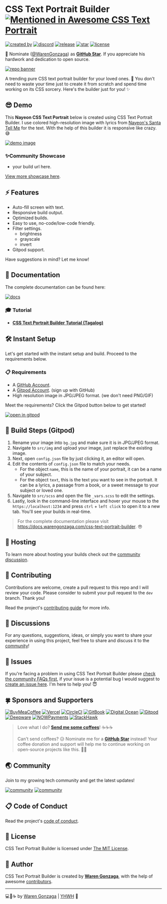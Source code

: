 # CSS Text Portrait Builder [![Mentioned in Awesome CSS Text Portrait](https://awesome.re/mentioned-badge-flat.svg)](https://github.com/warengonzaga/awesome-css-text-portrait)

[![created by](https://img.shields.io/badge/created%20by-Waren%20Gonzaga-blue.svg?longCache=true&style=flat-square)](https://github.com/warengonzaga) [![discord](https://img.shields.io/discord/659684980137656340?color=%235865F2&label=discord&logo=discord&logoColor=white&style=flat-square)](https://wrngnz.ga/discord) [![release](https://img.shields.io/github/release/warengonzaga/css-text-portrait-builder.svg?style=flat-square)](https://github.com/warengonzaga/css-text-portrait-builder/releases) [![star](https://img.shields.io/github/stars/warengonzaga/css-text-portrait-builder.svg?style=flat-square)](https://github.com/warengonzaga/css-text-portrait-builder/stargazers) [![license](https://img.shields.io/github/license/warengonzaga/css-text-portrait-builder.svg?style=flat-square)](https://github.com/warengonzaga/css-text-portrait-builder/blob/main/license)

📢 Nominate ([@WarenGonzaga](https://warengonzaga.com)) as **[GitHub Star](https://stars.github.com/nominate)**. If you appreciate his hardwork and dedication to open source.

[![repo banner](.github/img/repo_banner.png)](https://github.com/warengonzaga/css-text-portrait-builder)

A trending pure CSS text portrait builder for your loved ones. 🥰 You don't need to waste your time just to create it from scratch and spend time working on its CSS sorcery. Here's the builder just for you! ✨

## 😎 Demo

This **Nayeon CSS Text Portrait** below is created using CSS Text Portrait Builder. I use colored high-resolution image with lyrics from [Nayeon's Santa Tell Me](https://www.youtube.com/watch?v=XO9GiPOLd3I) for the text. With the help of this builder it is responsive like crazy. 😅

[![demo image](https://media.giphy.com/media/2PlSEY3LJzsqMdWbJy/giphy.gif)](https://css-text-portrait-builder.vercel.app)

### ✨Community Showcase

- your build url here.

[View more showcase here](https://github.com/WarenGonzaga/css-text-portrait-builder/discussions/categories/showcase).

## ⚡ Features

- Auto-fill screen with text.
- Responsive build output.
- Optimized builds.
- Easy to use, no-code/low-code friendly.
- Filter settings.
  - brightness
  - grayscale
  - invert
- Gitpod support.

Have suggestions in mind? Let me know!

## 📖 Documentation

The complete documentation can be found here:

[![docs](https://img.shields.io/badge/Docs-docs.warengonzaga.com/css--text--portrait--builder-blue.svg?longCache=true&style=for-the-badge)](https://docs.warengonzaga.com/css-text-portrait-builder)

### 🎓 Tutorial

- **[CSS Text Portrait Builder Tutorial (Tagalog)](https://youtu.be/K6FbjwvVq_g)**

## 🛠️ Instant Setup

Let's get started with the instant setup and build. Proceed to the requirements below.

### 📋 Requirements

- A [GitHub Account](https://github.com/signup).
- A [Gitpod Account](https://gitpod.io). (sign up with GitHub)
- High resolution image in JPG/JPEG format. (we don't need PNG/GIF)

Meet the requirements? Click the Gitpod button below to get started!

[![open in gitpod](https://gitpod.io/button/open-in-gitpod.svg)](https://gitpod.io/#github.com/warengonzaga/css-text-portrait-builder)

## 🔨 Build Steps (Gitpod)

1. Rename your image into `bg.jpg` and make sure it is in JPG/JPEG format.
2. Navigate to `src/img` and upload your image, just replace the existing image.
3. Next, open `config.json` file by just clicking it, an editor will open.
4. Edit the contents of `config.json` file to match your needs.
   - For the object `name`, this is the name of your portrait, it can be a name of your subject.
   - For the object `text`, this is the text you want to see in the portrait. It can be a lyrics, a passage from a book, or a sweet message to your subject or loved one.
5. Navigate to `src/scss` and open the file `_vars.scss` to edit the settings.
6. Lastly, look in the command-line interface and hover your mouse to the `https://localhost:1234` and press `ctrl` + `left click` to open it to a new tab. You'll see your builds in real-time.

> For the complete documentation please visit <https://docs.warengonzaga.com/css-text-portrait-builder>. 😎

## 📡 Hosting

To learn more about hosting your builds check out the [community discussion](https://github.com/warengonzaga/css-text-portrait-builder/discussions).

## 🎯 Contributing

Contributions are welcome, create a pull request to this repo and I will review your code. Please consider to submit your pull request to the `dev` branch. Thank you!

Read the project's [contributing guide](./CONTRIBUTING.md) for more info.

## 💬 Discussions

For any questions, suggestions, ideas, or simply you want to share your experience in using this project, feel free to share and discuss it to the [community](https://github.com/warengonzaga/css-text-portrait-builder/discussions)!

## 🐛 Issues

If you're facing a problem in using CSS Text Portrait Builder please [check the community FAQs first](https://github.com/WarenGonzaga/css-text-portrait-builder/discussions?discussions_q=label%3Afaq), if your issue is a potential bug I would suggest to [create an issue here](https://github.com/warengonzaga/css-text-portrait-builder/issues/new). I'm here to help you! 😇

## 🍀 Sponsors and Supporters

[![BuyMeaCoffee](https://img.shields.io/badge/Buymeacoffee-%23FFDD00.svg?&style=for-the-badge&logo=buy-me-a-coffee&logoColor=black)](https://buymeacoff.ee/warengonzaga) [![Vercel](https://img.shields.io/badge/Vercel-%23000.svg?&style=for-the-badge&logo=vercel&logoColor=white)](https://vercel.com) [![CircleCI](https://img.shields.io/badge/CircleCI-%23000.svg?&style=for-the-badge&logo=CircleCI&logoColor=white)](https://vercel.com) [![GitBook](https://img.shields.io/badge/GitBook-%233884FF.svg?&style=for-the-badge&logo=gitbook&logoColor=white)](https://gitbook.io) [![Digital Ocean](https://img.shields.io/badge/Digital%20Ocean-%230080ff.svg?&style=for-the-badge&logo=digitalocean&logoColor=white)](https://digitalocean.com) [![Gitpod](https://img.shields.io/badge/Gitpod-%23FFAE33.svg?&style=for-the-badge&logo=gitpod&logoColor=black)](https://gitpod.io) [![Deepware](https://img.shields.io/badge/deepware-%23cb2653.svg?&style=for-the-badge&logoColor=white)](https://deepware.ai/) [![NOWPayments](https://img.shields.io/badge/NOWPayments-%2364ACFF.svg?&style=for-the-badge&logoColor=white)](https://nowpayments.io) [![StackHawk](https://img.shields.io/badge/Stackhawk-%2300CBC6.svg?&style=for-the-badge&logoColor=white)](https://stackhawk.com)

> Love what I do? **[Send me some coffees](https://buymeacoff.ee/wareneutron)**! ☕☕☕
>
> Can't send coffees? 😥 Nominate me for a **[GitHub Star](https://stars.github.com/nominate)** instead!
> Your coffee donation and support will help me to continue working on open-source projects like this. 🙏😇

## 🌏 Community

Join to my growing tech community and get the latest updates!

[![community](https://discordapp.com/api/guilds/659684980137656340/widget.png?style=banner2)](https://wrngnz.ga/discord) [![community](https://discordapp.com/api/guilds/694612151444439081/widget.png?style=banner2)](https://wareneutron.com/discord)

## 📋 Code of Conduct

Read the project's [code of conduct](./CODE_OF_CONDUCT.md).

## 📃 License

CSS Text Portrait Builder is licensed under [The MIT License](https://opensource.org/licenses/MIT).

## 📝 Author

CSS Text Portrait Builder is created by **[Waren Gonzaga](https://github.com/warengonzaga)**, with the help of awesome [contributors](https://github.com/warengonzaga/css-text-portrait-builder/graphs/contributors).

---

💻💖☕ by [Waren Gonzaga](https://warengonzaga.com) | [YHWH](https://youtu.be/9vh6Dz9oh8I?t=85) 🙏
